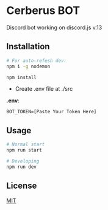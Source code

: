 # Cerberus BOT

Discord bot working on discord.js v.13 
## Installation

```bash
# For auto-refesh dev:
npm i -g nodemon

npm install
```
- Create .env file at ./src

**.env**:
```env
BOT_TOKEN=[Paste Your Token Here]
```

## Usage

```bash
# Normal start
npm run start

# Developing
npm run dev
```

## License
[MIT](https://choosealicense.com/licenses/mit/)